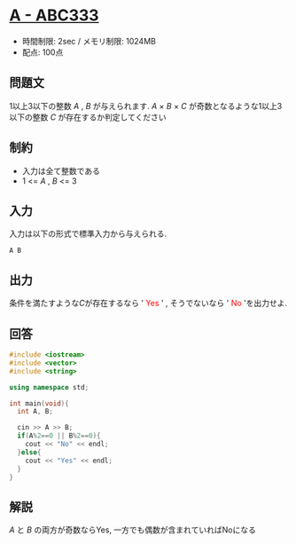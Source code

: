 # [A - ABC333](https://beta.atcoder.jp/contests/abc109/tasks/abc109_a)
* 時間制限: 2sec / メモリ制限: 1024MB
* 配点: 100点

## 問題文
1以上3以下の整数 *A* , *B* が与えられます.
*A* × *B* × *C* が奇数となるような1以上3以下の整数 *C* が存在するか判定してください

## 制約
* 入力は全て整数である
* 1 <= *A* , *B* <= 3

## 入力
入力は以下の形式で標準入力から与えられる.

`
A B
`


## 出力
条件を満たすような*C*が存在するなら ' <font color = red>Yes</font> ' , そうでないなら ' <font color = red>No</font> 'を出力せよ.

## 回答
```cpp
#include <iostream>
#include <vector>
#include <string>

using namespace std;

int main(void){
  int A, B;

  cin >> A >> B;
  if(A%2==0 || B%2==0){
    cout << "No" << endl;
  }else{
    cout << "Yes" << endl;
  }
}
```

## 解説
*A* と *B* の両方が奇数ならYes, 一方でも偶数が含まれていればNoになる
